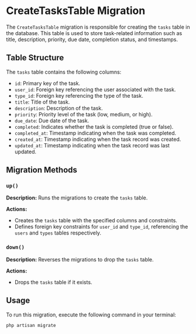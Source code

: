 # CreateTasksTable Migration

The `CreateTasksTable` migration is responsible for creating the `tasks` table in the database. This table is used to store task-related information such as title, description, priority, due date, completion status, and timestamps.

## Table Structure

The `tasks` table contains the following columns:

- `id`: Primary key of the task.
- `user_id`: Foreign key referencing the user associated with the task.
- `type_id`: Foreign key referencing the type of the task.
- `title`: Title of the task.
- `description`: Description of the task.
- `priority`: Priority level of the task (low, medium, or high).
- `due_date`: Due date of the task.
- `completed`: Indicates whether the task is completed (true or false).
- `completed_at`: Timestamp indicating when the task was completed.
- `created_at`: Timestamp indicating when the task record was created.
- `updated_at`: Timestamp indicating when the task record was last updated.

## Migration Methods

### `up()`

**Description:** Runs the migrations to create the `tasks` table.

**Actions:**
- Creates the `tasks` table with the specified columns and constraints.
- Defines foreign key constraints for `user_id` and `type_id`, referencing the `users` and `types` tables respectively.

### `down()`

**Description:** Reverses the migrations to drop the `tasks` table.

**Actions:**
- Drops the `tasks` table if it exists.

## Usage

To run this migration, execute the following command in your terminal:

```bash
php artisan migrate
